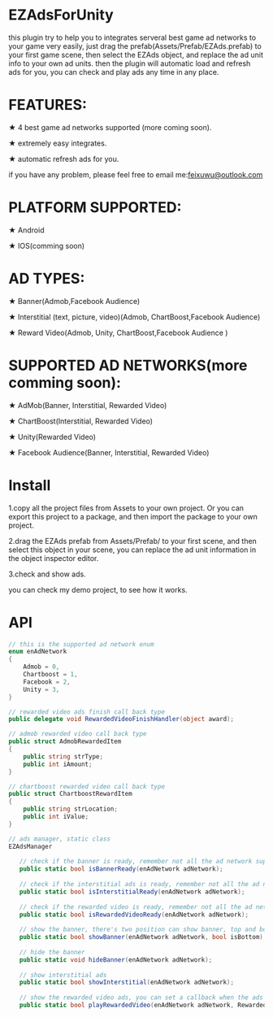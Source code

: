 # EZAdsForUnity

  this plugin try to help you to integrates serveral best game ad networks to your game very easily, just drag the prefab(Assets/Prefab/EZAds.prefab)
to your first game scene, then select the EZAds object, and replace the ad unit info to your own ad units.
then the plugin will automatic load and refresh ads for you, you can check and play ads any time in any place.

# FEATURES: 
★ 4 best game ad networks supported (more coming soon).

★  extremely easy  integrates.

★  automatic refresh ads for you.

if you have any problem, please feel free to email me:feixuwu@outlook.com

# PLATFORM SUPPORTED:
★ Android

★ IOS(comming soon)

# AD TYPES:
★ Banner(Admob,Facebook Audience)

★ Interstitial (text, picture, video)(Admob, ChartBoost,Facebook Audience)

★ Reward Video(Admob, Unity, ChartBoost,Facebook Audience )

# SUPPORTED AD NETWORKS(more comming soon): 
★ AdMob(Banner, Interstitial, Rewarded Video)

★ ChartBoost(Interstitial, Rewarded Video)

★ Unity(Rewarded Video)

★ Facebook Audience(Banner, Interstitial, Rewarded Video)

# Install

1.copy all the project files from Assets to your own project. Or you can export this project to a package, and then import the package
  to your own project.
  
2.drag the EZAds prefab from Assets/Prefab/ to your first scene, and then select this object in your scene, you can replace the ad unit 
 information in the object inspector editor.
 
3.check and show ads.

you can check my demo project, to see how it works.

# API
```csharp
// this is the supported ad network enum
enum enAdNetwork
{
    Admob = 0,
    Chartboost = 1,
    Facebook = 2,
    Unity = 3,   
}

// rewarded video ads finish call back type
public delegate void RewardedVideoFinishHandler(object award);

// admob rewarded video call back type
public struct AdmobRewardedItem
{
    public string strType;
    public int iAmount;
}

// chartboost rewarded video call back type
public struct ChartboostRewardItem
{
    public string strLocation;
    public int iValue;
}

// ads manager, static class
EZAdsManager
   
   // check if the banner is ready, remember not all the ad network support
   public static bool isBannerReady(enAdNetwork adNetwork);
   
   // check if the interstitial ads is ready, remember not all the ad network support
   public static bool isInterstitialReady(enAdNetwork adNetwork);
   
   // check if the rewarded video is ready, remember not all the ad network support
   public static bool isRewardedVideoReady(enAdNetwork adNetwork);
   
   // show the banner, there's two position can show banner, top and bottom
   public static bool showBanner(enAdNetwork adNetwork, bool isBottom);
   
   // hide the banner
   public static void hideBanner(enAdNetwork adNetwork);
   
   // show interstitial ads
   public static bool showInterstitial(enAdNetwork adNetwork);
   
   // show the rewarded video ads, you can set a callback when the ads is finished, so you can do something
   public static bool playRewardedVideo(enAdNetwork adNetwork, RewardedVideoFinishHandler handler);
   
```





     



  

